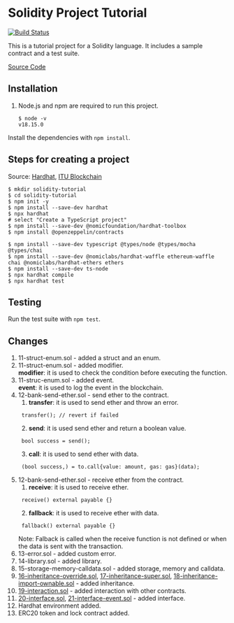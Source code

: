 # Solidity Project Tutorial

[![Build Status](https://travis-ci.org/mhmmdd/solidity-tutorial.svg?branch=master)](https://travis-ci.org/mhmmdd/solidity-tutorial)

This is a tutorial project for a Solidity language. It includes a sample contract and a test suite.

[Source Code](https://github.com/itublockchain/web3-bootcamp)

## Installation
1. Node.js and npm are required to run this project.
   ```shell
   $ node -v
   v18.15.0
   ```
Install the dependencies with `npm install`.

## Steps for creating a project
Source: [Hardhat](https://hardhat.org/getting-started/), [ITU Blockchain](https://github.com/itublockchain/web3-bootcamp/tree/master/2x0_Hardhat%26Ethers)

```shell
$ mkdir solidity-tutorial
$ cd solidity-tutorial
$ npm init -y
$ npm install --save-dev hardhat
$ npx hardhat
# select "Create a TypeScript project"
$ npm install --save-dev @nomicfoundation/hardhat-toolbox
$ npm install @openzeppelin/contracts

$ npm install --save-dev typescript @types/node @types/mocha @types/chai
$ npm install --save-dev @nomiclabs/hardhat-waffle ethereum-waffle chai @nomiclabs/hardhat-ethers ethers
$ npm install --save-dev ts-node
$ npx hardhat compile
$ npx hardhat test
```

## Testing
Run the test suite with `npm test`.


## Changes
1. 11-struct-enum.sol - added a struct and an enum.
2. 11-struct-enum.sol - added modifier.<br>
**modifier**: it is used to check the condition before executing the function.
3. 11-struc-enum.sol - added event.<br>
**event**: it is used to log the event in the blockchain.
4. 12-bank-send-ether.sol - send ether to the contract.<br>
   1. **transfer**: it is used to send ether and throw an error.
   ```solidity
    transfer(); // revert if failed
   ```
   2. **send**: it is used send ether and return a boolean value. 
   ```solidity
    bool success = send();
   ```
   3. **call**: it is used to send ether with data.
   ```solidity
    (bool success,) = to.call{value: amount, gas: gas}(data);
   ```
4. 12-bank-send-ether.sol - receive ether from the contract.<br>
   1. **receive**: it is used to receive ether.
   ```solidity
    receive() external payable {}
   ```
   2. **fallback**: it is used to receive ether with data. 
   ```solidity
    fallback() external payable {}
   ```
   Note: Falback is called when the receive function is not defined or when the data is sent with the transaction.
5. 13-error.sol - added custom error.
6. 14-library.sol - added library.
7. 15-storage-memory-calldata.sol - added storage, memory and calldata.
8.  [16-inheritance-override.sol](contracts/s16-inheritance-override.sol),
[17-inheritance-super.sol](contracts/s17-inheritance-super.sol),
[18-inheritance-import-ownable.sol](contracts/s18-inheritance-import-ownable.sol) - added inheritance.
9. [19-interaction.sol](contracts/s19-interaction.sol) - added interaction with other contracts.
10. [20-interface.sol](contracts/s20-interface.sol), 
[21-interface-event.sol](contracts/s21-interface-event.sol) - added interface.
11. Hardhat environment added.
12. ERC20 token and lock contract added.
